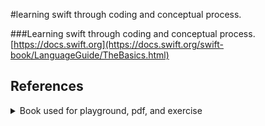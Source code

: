 
#learning swift through coding and conceptual process.

###Learning swift through coding and conceptual process.
[https://docs.swift.org](https://docs.swift.org/swift-book/LanguageGuide/TheBasics.html)
## References
   <details>
            <summary> Book used for playground, pdf, and exercise </summary>
            -[For playground and PDF] (https://docs.swift.org/swift-book/LanguageGuide/TheBasics.html)
   
            - 
            [For Exercises](https://www.w3resource.com/swift-programming-exercises/)
    </details>


